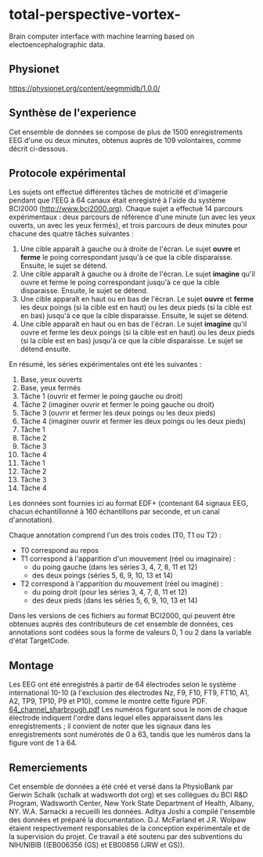 # total-perspective-vortex-
Brain computer interface with machine learning based on electoencephalographic data.

## Physionet
https://physionet.org/content/eegmmidb/1.0.0/

## Synthèse de l'experience

Cet ensemble de données se compose de plus de 1500 enregistrements EEG d'une ou deux minutes, obtenus auprès de 109 volontaires, comme décrit ci-dessous.

## Protocole expérimental
Les sujets ont effectué différentes tâches de motricité et d'imagerie pendant que l'EEG à 64 canaux était enregistré à l'aide du système BCI2000 (http://www.bci2000.org). Chaque sujet a effectué 14 parcours expérimentaux : deux parcours de référence d'une minute (un avec les yeux ouverts, un avec les yeux fermés), et trois parcours de deux minutes pour chacune des quatre tâches suivantes :

1. Une cible apparaît à gauche ou à droite de l'écran. Le sujet **ouvre** et **ferme** le poing correspondant jusqu'à ce que la cible disparaisse. Ensuite, le sujet se détend.
2. Une cible apparaît à gauche ou à droite de l'écran. Le sujet **imagine** qu'il ouvre et ferme le poing correspondant jusqu'à ce que la cible disparaisse. Ensuite, le sujet se détend.
3. Une cible apparaît en haut ou en bas de l'écran. Le sujet **ouvre** et **ferme** les deux poings (si la cible est en haut) ou les deux pieds (si la cible est en bas) jusqu'à ce que la cible disparaisse. Ensuite, le sujet se détend.
4. Une cible apparaît en haut ou en bas de l'écran. Le sujet **imagine** qu'il ouvre et ferme les deux poings (si la cible est en haut) ou les deux pieds (si la cible est en bas) jusqu'à ce que la cible disparaisse. Le sujet se détend ensuite.

En résumé, les séries expérimentales ont été les suivantes :

1. Base, yeux ouverts
2. Base, yeux fermés
3. Tâche 1 (ouvrir et fermer le poing gauche ou droit)
4. Tâche 2 (imaginer ouvrir et fermer le poing gauche ou droit)
5. Tâche 3 (ouvrir et fermer les deux poings ou les deux pieds)
6. Tâche 4 (imaginer ouvrir et fermer les deux poings ou les deux pieds)
7. Tâche 1
8. Tâche 2
9. Tâche 3
10. Tâche 4
11. Tâche 1
12. Tâche 2
13. Tâche 3
14. Tâche 4

Les données sont fournies ici au format EDF+ (contenant 64 signaux EEG, chacun échantillonné à 160 échantillons par seconde, et un canal d'annotation).

Chaque annotation comprend l'un des trois codes (T0, T1 ou T2) :
- T0 correspond au repos
- T1 correspond à l'apparition d'un mouvement (réel ou imaginaire) :
    - du poing gauche (dans les séries 3, 4, 7, 8, 11 et 12)
    - des deux poings (séries 5, 6, 9, 10, 13 et 14)
- T2 correspond à l'apparition du mouvement (réel ou imaginé) :
    - du poing droit (pour les séries 3, 4, 7, 8, 11 et 12)
    - des deux pieds (dans les séries 5, 6, 9, 10, 13 et 14)

Dans les versions de ces fichiers au format BCI2000, qui peuvent être obtenues auprès des contributeurs de cet ensemble de données, ces annotations sont codées sous la forme de valeurs 0, 1 ou 2 dans la variable d'état TargetCode.

## Montage
Les EEG ont été enregistrés à partir de 64 électrodes selon le système international 10-10 (à l'exclusion des électrodes Nz, F9, F10, FT9, FT10, A1, A2, TP9, TP10, P9 et P10), comme le montre cette figure PDF. 
[64_channel_sharbrough.pdf](https://github.com/sirius911/total-perspective-vortex-/files/11384192/64_channel_sharbrough.pdf)
Les numéros figurant sous le nom de chaque électrode indiquent l'ordre dans lequel elles apparaissent dans les enregistrements ; il convient de noter que les signaux dans les enregistrements sont numérotés de 0 à 63, tandis que les numéros dans la figure vont de 1 à 64.

## Remerciements
Cet ensemble de données a été créé et versé dans la PhysioBank par Gerwin Schalk (schalk at wadsworth dot org) et ses collègues du BCI R&D Program, Wadsworth Center, New York State Department of Health, Albany, NY. W.A. Sarnacki a recueilli les données. Aditya Joshi a compilé l'ensemble des données et préparé la documentation. D.J. McFarland et J.R. Wolpaw étaient respectivement responsables de la conception expérimentale et de la supervision du projet. Ce travail a été soutenu par des subventions du NIH/NIBIB ((EB006356 (GS) et EB00856 (JRW et GS)).
